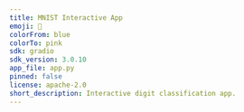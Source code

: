 ```yaml
---
title: MNIST Interactive App
emoji: 🧮
colorFrom: blue
colorTo: pink
sdk: gradio
sdk_version: 3.0.10
app_file: app.py
pinned: false
license: apache-2.0
short_description: Interactive digit classification app.
---
```

